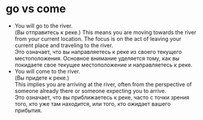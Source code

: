# go vs come

- You will go to the river.\
(Вы отправитесь к реке.)
This means you are moving towards the river from your current location. The focus is on the act of leaving your current place and traveling to the river.\
Это означает, что вы направляетесь к реке из своего текущего местоположения. Основное внимание уделяется тому, как вы покидаете свое текущее местоположение и направляетесь к реке.
- You will come to the river.\
(Вы придете к реке.)\
This implies you are arriving at the river, often from the perspective of someone already there or someone expecting you to arrive.\
Это означает, что вы приближаетесь к реке, часто с точки зрения того, кто уже там находится, или того, кто ожидает вашего прибытия.